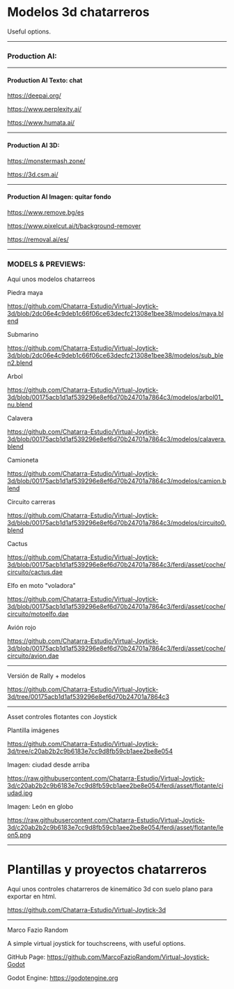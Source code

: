 # Modelos 3d chatarreros

Useful options.

----------------------------------------------------------------------------------------------

### Production AI:

----------------------------------------------------------------------------------------------

#### Production AI Texto: chat

https://deepai.org/ 

https://www.perplexity.ai/ 

https://www.humata.ai/ 

----------------------------------------------------------------------------------------------

#### Production AI 3D:

https://monstermash.zone/

https://3d.csm.ai/

----------------------------------------------------------------------------------------------

#### Production AI  Imagen: quitar fondo

https://www.remove.bg/es  

https://www.pixelcut.ai/t/background-remover 

https://removal.ai/es/ 

----------------------------------------------------------------------------------------------

### MODELS & PREVIEWS:

Aquí unos modelos chatarreos

Piedra maya

https://github.com/Chatarra-Estudio/Virtual-Joytick-3d/blob/2dc06e4c9deb1c66f06ce63decfc21308e1bee38/modelos/maya.blend

Submarino 

https://github.com/Chatarra-Estudio/Virtual-Joytick-3d/blob/2dc06e4c9deb1c66f06ce63decfc21308e1bee38/modelos/sub_blen2.blend

Arbol 

https://github.com/Chatarra-Estudio/Virtual-Joytick-3d/blob/00175acb1d1af539296e8ef6d70b24701a7864c3/modelos/arbol01_nu.blend

Calavera

https://github.com/Chatarra-Estudio/Virtual-Joytick-3d/blob/00175acb1d1af539296e8ef6d70b24701a7864c3/modelos/calavera.blend

Camioneta

https://github.com/Chatarra-Estudio/Virtual-Joytick-3d/blob/00175acb1d1af539296e8ef6d70b24701a7864c3/modelos/camion.blend

Circuito carreras

https://github.com/Chatarra-Estudio/Virtual-Joytick-3d/blob/00175acb1d1af539296e8ef6d70b24701a7864c3/modelos/circuito0.blend


Cactus

https://github.com/Chatarra-Estudio/Virtual-Joytick-3d/blob/00175acb1d1af539296e8ef6d70b24701a7864c3/ferdi/asset/coche/circuito/cactus.dae

Elfo en moto "voladora"

https://github.com/Chatarra-Estudio/Virtual-Joytick-3d/blob/00175acb1d1af539296e8ef6d70b24701a7864c3/ferdi/asset/coche/circuito/motoelfo.dae

Avión rojo

https://github.com/Chatarra-Estudio/Virtual-Joytick-3d/blob/00175acb1d1af539296e8ef6d70b24701a7864c3/ferdi/asset/coche/circuito/avion.dae

----------------------------------------------------------------------------------------------

Versión de Rally + modelos

https://github.com/Chatarra-Estudio/Virtual-Joytick-3d/tree/00175acb1d1af539296e8ef6d70b24701a7864c3

----------------------------------------------------------------------------------------------

Asset controles flotantes con Joystick

Plantilla imágenes

https://github.com/Chatarra-Estudio/Virtual-Joytick-3d/tree/c20ab2b2c9b6183e7cc9d8fb59cb1aee2be8e054


Imagen: ciudad desde arriba

https://raw.githubusercontent.com/Chatarra-Estudio/Virtual-Joytick-3d/c20ab2b2c9b6183e7cc9d8fb59cb1aee2be8e054/ferdi/asset/flotante/ciudad.jpg

Imagen: León en globo

https://raw.githubusercontent.com/Chatarra-Estudio/Virtual-Joytick-3d/c20ab2b2c9b6183e7cc9d8fb59cb1aee2be8e054/ferdi/asset/flotante/leon5.png

---------------------------------------------------------------------------------------------

# Plantillas y proyectos chatarreros

Aquí unos controles chatarreros de kinemático 3d con suelo plano para exportar en html.

https://github.com/Chatarra-Estudio/Virtual-Joytick-3d

---------------------------------------------------------------------------------------------

Marco Fazio Random 

A simple virtual joystick for touchscreens, with useful options.

GitHub Page: https://github.com/MarcoFazioRandom/Virtual-Joystick-Godot

Godot Engine: https://godotengine.org
